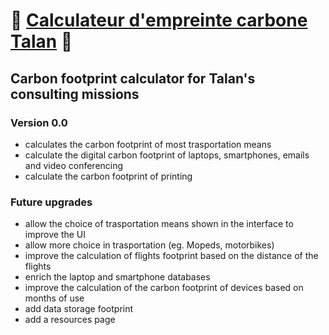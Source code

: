 # 🍃 [Calculateur d'empreinte carbone Talan](https://talan-carbon-footprint-calculator.streamlit.app/) 🍃
## Carbon footprint calculator for Talan's consulting missions

### Version 0.0
- calculates the carbon footprint of most trasportation means
- calculate the digital carbon footprint of laptops, smartphones, emails and video conferencing
- calculate the carbon footprint of printing


### Future upgrades
- allow the choice of trasportation means shown in the interface to improve the UI
- allow more choice in trasportation (eg. Mopeds, motorbikes)
- improve the calculation of flights footprint based on the distance of the flights
- enrich the laptop and smartphone databases
- improve the calculation of the carbon footprint of devices based on months of use
- add data storage footprint
- add a resources page
